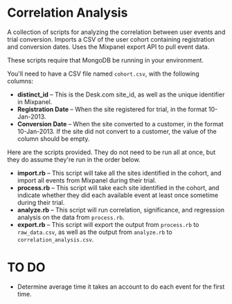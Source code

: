Correlation Analysis
====================

A collection of scripts for analyzing the correlation between user events and trial conversion. Imports a CSV of the user cohort containing registration and conversion dates. Uses the Mixpanel export API to pull event data.

These scripts require that MongoDB be running in your environment.

You'll need to have a CSV file named `cohort.csv`, with the following columns:

* **distinct\_id** – This is the Desk.com site\_id, as well as the unique identifier in Mixpanel.
* **Registration Date** – When the site registered for trial, in the format 10-Jan-2013.
* **Conversion Date** – When the site converted to a customer, in the format 10-Jan-2013. If the site did not convert to a customer, the value of the column should be empty.

Here are the scripts provided. They do not need to be run all at once, but they do assume they're run in the order below.

* **import.rb** – This script will take all the sites identified in the cohort, and import all events from Mixpanel during their trial.
* **process.rb** – This script will take each site identified in the cohort, and indicate whether they did each available event at least once sometime during their trial.
* **analyze.rb** – This script will run correlation, significance, and regression analysis on the data from `process.rb`.
* **export.rb** – This script will export the output from `process.rb` to `raw_data.csv`, as well as the output from `analyze.rb` to `correlation_analysis.csv`.

TO DO
=====

* Determine average time it takes an account to do each event for the first time.